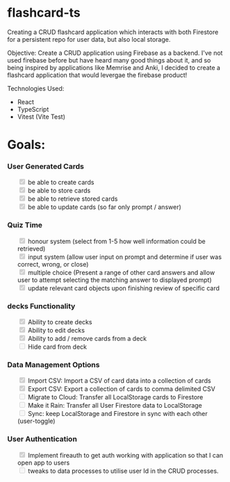 # flashcard-ts
Creating a CRUD flashcard application which interacts with both Firestore for a persistent repo for user data, but also local storage.

Objective: Create a CRUD application using Firebase as a backend. I've not used firebase before but have heard many good things about it, and so
 being inspired by applications like Memrise and Anki, I decided to create a flashcard application that would levergae the firebase product!

Technologies Used:
- React
- TypeScript
- Vitest (Vite Test)

# Goals:

### User Generated Cards
<ul>
  <input disabled type="checkbox" checked /> be able to create cards <br />
  <input disabled type="checkbox" checked /> be able to store cards <br />
  <input disabled type="checkbox" checked /> be able to retrieve stored cards <br />
  <input disabled type="checkbox" checked /> be able to update cards (so far only prompt / answer) <br />
</ul>

### Quiz Time
<ul>
  <input disabled type="checkbox" checked/> honour system (select from 1-5 how well information could be retrieved) <br />
  <input disabled type="checkbox" checked/> input system (allow user input on prompt and determine if user was correct, wrong, or close) <br />
  <input disabled type="checkbox" checked/> multiple choice (Present a range of other card answers and allow user to attempt selecting the matching answer to displayed prompt) <br />
  <input disabled type="checkbox" checked/> update relevant card objects upon finishing review of specific card <br />  
</ul>


### decks Functionality
<ul>
  <input disabled type="checkbox" checked/> Ability to create decks <br />
  <input disabled type="checkbox" checked/> Ability to edit decks <br />
  <input disabled type="checkbox" checked/> Ability to add / remove cards from a deck <br />
  <input disabled type="checkbox"/> Hide card from deck <br />
</ul>

### Data Management Options
<ul>
  <input disabled type="checkbox" checked/> Import CSV: Import a CSV of card data into a collection of cards  <br />
  <input disabled type="checkbox" checked/> Export CSV: Export a collection of cards to comma delimited CSV   <br />
  <input disabled type="checkbox"/> Migrate to Cloud: Transfer all LocalStorage cards to Firestore  <br />
  <input disabled type="checkbox"/> Make it Rain: Transfer all User Firestore data to LocalStorage  <br />
  <input disabled type="checkbox"/> Sync: keep LocalStorage and Firestore in sync with each other (user-toggle)   <br />
</ul>   

### User Authentication
<ul>
  <input disabled type="checkbox" checked/> Implement fireauth to get auth working with application so that I can open app to users   <br />
  <input disabled type="checkbox"/> tweaks to data processes to utilise user Id in the CRUD processes.  <br />
</ul>   